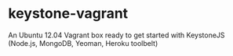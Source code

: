 keystone-vagrant
================

An Ubuntu 12.04 Vagrant box ready to get started with KeystoneJS (Node.js, MongoDB, Yeoman, Heroku toolbelt)
